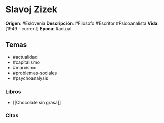 # Slavoj Zizek

**Origen**: #Eslovenia
**Descripción**: #Filosofo #Escritor #Psicoanalista 
**Vida**: [1949 - current] 
**Epoca**: #actual 

## Temas
- #actualidad
- #capitalismo
- #marxismo
- #problemas-sociales
- #psychoanalysis 

### Libros
- [[Chocolate sin grasa]]


### Citas

